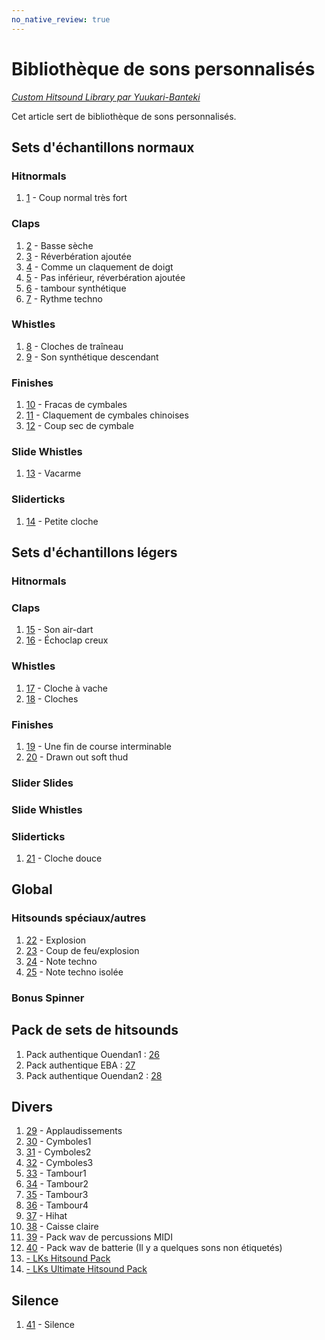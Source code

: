 ```yaml
---
no_native_review: true
---
```


# Bibliothèque de sons personnalisés

*[Custom Hitsound Library par Yuukari-Banteki](https://osu.ppy.sh/community/forums/topics/15407)*

Cet article sert de bibliothèque de sons personnalisés.

## Sets d'échantillons normaux

### Hitnormals

1. [1](https://up.ppy.sh/files/soft-hitclap.wav) - Coup normal très fort

### Claps

1. [2](https://up.ppy.sh/files/bass-dry.wav) - Basse sèche
2. [3](https://up.ppy.sh/files/clap1.wav) - Réverbération ajoutée
3. [4](https://up.ppy.sh/files/clap2.wav) - Comme un claquement de doigt
4. [5](https://up.ppy.sh/files/clap3.wav) - Pas inférieur, réverbération ajoutée
5. [6](https://up.ppy.sh/files/short.wav) - tambour synthétique
6. [7](https://up.ppy.sh/files/hitsound2.wav) - Rythme techno

### Whistles

1. [8](https://up.ppy.sh/files/soft-hitfinish2.wav) - Cloches de traîneau
2. [9](https://up.ppy.sh/files/hitsound1.wav) - Son synthétique descendant

### Finishes

1. [10](http://luigihann.googlepages.com/normal-hitfinish.wav) - Fracas de cymbales
2. [11](https://up.ppy.sh/files/china-cym-mid.wav) - Claquement de cymbales chinoises
3. [12](https://up.ppy.sh/files/normal-hitfinish.wav) - Coup sec de cymbale

### Slide Whistles

1. [13](https://up.ppy.sh/files/normal-sliderwhistle.wav) - Vacarme

### Sliderticks

1. [14](https://up.ppy.sh/files/normal-slidertick.wav) - Petite cloche

## Sets d'échantillons légers

### Hitnormals

### Claps

1. [15](https://up.ppy.sh/files/normal-hitclap.wav) - Son air-dart
2. [16](https://up.ppy.sh/files/soft-hitclap2.wav) - Échoclap creux

### Whistles

1. [17](http://luigihann.googlepages.com/cowbell.wav) - Cloche à vache
2. [18](https://up.ppy.sh/files/normal-hitwhistle.wav) - Cloches

### Finishes

1. [19](https://up.ppy.sh/files/normal-hitfinish.wav) - Une fin de course interminable
2. [20](https://up.ppy.sh/files/soft-hitfinish.wav) - Drawn out soft thud

### Slider Slides

### Slide Whistles

### Sliderticks

1. [21](https://up.ppy.sh/files/normal-slidertick.wav) - Cloche douce

## Global

### Hitsounds spéciaux/autres

1. [22](https://up.ppy.sh/files/normal-hitwhistle.mp3) - Explosion
2. [23](https://up.ppy.sh/files/normal-hitclap.mp3) - Coup de feu/explosion
3. [24](https://up.ppy.sh/files/hitsound4.wav) - Note techno
4. [25](https://up.ppy.sh/files/hitsound3.wav) - Note techno isolée

### Bonus Spinner

## Pack de sets de hitsounds

1. Pack authentique Ouendan1 : [26](https://up.ppy.sh/files/hitsounds_oto1.rar)
2. Pack authentique EBA : [27](https://up.ppy.sh/files/hitsounds_eba.rar)
3. Pack authentique Ouendan2 : [28](https://up.ppy.sh/files/hitsounds_oto2.rar)

## Divers

1. [29](http://www.mediafire.com/?2oyjtzimita) - Applaudissements
2. [30](http://www.mediafire.com/?tzemmzgym2j) - Cymboles1
3. [31](http://www.mediafire.com/?unkn4yoyjog) - Cymboles2
4. [32](http://www.mediafire.com/?mxizztdnffw) - Cymboles3
5. [33](http://www.mediafire.com/?meyjwttenrn) - Tambour1
6. [34](http://www.mediafire.com/?qy4myjgljqm) - Tambour2
7. [35](http://www.mediafire.com/?wxzozg2zyoj) - Tambour3
8. [36](http://www.mediafire.com/?ymzqh0hez3g) - Tambour4
9. [37](http://www.mediafire.com/?yjdkm5ij1tm) - Hihat
10. [38](http://www.mediafire.com/?imfezmnztzx) - Caisse claire
11. [39](https://up.ppy.sh/files/mididrumswavpack.rar) - Pack wav de percussions MIDI
12. [40](http://www.mediafire.com/download.php?jjnwmyy0mmf) - Pack wav de batterie (Il y a quelques sons non étiquetés)
13. [- LKs Hitsound Pack](https://puu.sh/uEpY)
14. [- LKs Ultimate Hitsound Pack](https://puu.sh/1Ojer)

## Silence

1. [41](https://up.ppy.sh/files/blank.wav) - Silence
